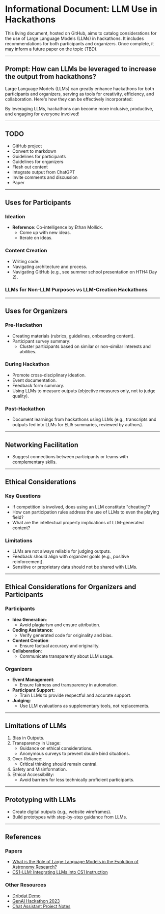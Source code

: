 # Informational Document: LLM Use in Hackathons

This living document, hosted on GitHub, aims to catalog considerations for the use of Large Language Models (LLMs) in hackathons. It includes recommendations for both participants and organizers. Once complete, it may inform a future paper on the topic (TBD).

---

## Prompt: How can LLMs be leveraged to increase the output from hackathons?

Large Language Models (LLMs) can greatly enhance hackathons for both participants and organizers, serving as tools for creativity, efficiency, and collaboration. Here's how they can be effectively incorporated:

By leveraging LLMs, hackathons can become more inclusive, productive, and engaging for everyone involved!

---

## TODO

- GitHub project
- Convert to markdown
- Guidelines for participants
- Guidelines for organizers
- Flesh out content
- Integrate output from ChatGPT
- Invite comments and discussion
- Paper

---

## Uses for Participants

### Ideation
- **Reference**: Co-intelligence by Ethan Mollick.
  - Come up with new ideas.
  - Iterate on ideas.

### Content Creation
- Writing code.
- Navigating architecture and process.
- Navigating GitHub (e.g., see summer school presentation on HTH4 Day 2).

### LLMs for Non-LLM Purposes vs LLM-Creation Hackathons

---

## Uses for Organizers

### Pre-Hackathon
- Creating materials (rubrics, guidelines, onboarding content).
- Participant survey summary:
  - Cluster participants based on similar or non-similar interests and abilities.

### During Hackathon
- Promote cross-disciplinary ideation.
- Event documentation.
- Feedback form summary.
- Using LLMs to measure outputs (objective measures only, not to judge quality).

### Post-Hackathon
- Document learnings from hackathons using LLMs (e.g., transcripts and outputs fed into LLMs for ELI5 summaries, reviewed by authors).

---

## Networking Facilitation

- Suggest connections between participants or teams with complementary skills.

---

## Ethical Considerations

### Key Questions
- If competition is involved, does using an LLM constitute "cheating"?
- How can participation rules address the use of LLMs to even the playing field?
- What are the intellectual property implications of LLM-generated content?

### Limitations
- LLMs are not always reliable for judging outputs.
- Feedback should align with organizer goals (e.g., positive reinforcement).
- Sensitive or proprietary data should not be shared with LLMs.

---

## Ethical Considerations for Organizers and Participants

### Participants
- **Idea Generation**:
  - Avoid plagiarism and ensure attribution.
- **Coding Assistance**:
  - Verify generated code for originality and bias.
- **Content Creation**:
  - Ensure factual accuracy and originality.
- **Collaboration**:
  - Communicate transparently about LLM usage.

### Organizers
- **Event Management**:
  - Ensure fairness and transparency in automation.
- **Participant Support**:
  - Train LLMs to provide respectful and accurate support.
- **Judging**:
  - Use LLM evaluations as supplementary tools, not replacements.

---

## Limitations of LLMs

1. Bias in Outputs.
2. Transparency in Usage:
   - Guidance on ethical considerations.
   - Anonymous surveys to prevent double bind situations.
3. Over-Reliance:
   - Critical thinking should remain central.
4. Safety and Misinformation.
5. Ethical Accessibility:
   - Avoid barriers for less technically proficient participants.

---

## Prototyping with LLMs

- Create digital outputs (e.g., website wireframes).
- Build prototypes with step-by-step guidance from LLMs.

---

## References

### Papers
- [What is the Role of Large Language Models in the Evolution of Astronomy Research?](https://arxiv.org/abs/2409.20252)
- [CS1-LLM: Integrating LLMs into CS1 Instruction](https://mcs.utm.utoronto.ca/~zingarod/iticse24_cs1llm.pdf)

### Other Resources
- [Dribdat Demo](https://www.youtube.com/watch?v=V7Sxo0IXe8g&t=12164s)
- [GenAI Hackathon 2023](https://genaihackathon2023.github.io/)
- [Chat Assistant Project Notes](https://github.com/orgs/openalgorithm/projects/1)
